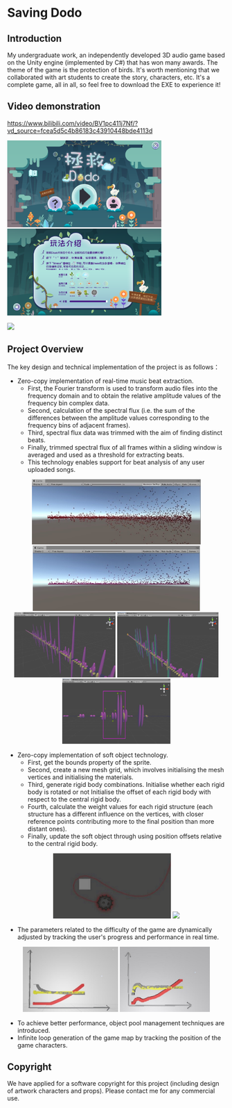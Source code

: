 # Saving Dodo

## Introduction
My undergraduate work, an independently developed 3D audio game based on the Unity engine (implemented by C#) that has won many awards. The theme of the game is the protection of birds. It's worth mentioning that we collaborated with art students to create the story, characters, etc. It's a complete game, all in all, so feel free to download the EXE to experience it!

## Video demonstration
https://www.bilibili.com/video/BV1pc411j7Nf/?vd_source=fcea5d5c4b86183c43910448bde4113d

<img src="https://github.com/fwyc0573/SavingDodo/blob/main/fig/fig12.png" height="200" />  <img src="https://github.com/fwyc0573/SavingDodo/blob/main/fig/fig13.png" height="200" /><br/>

<img src="https://github.com/fwyc0573/SavingDodo/blob/main/fig/图片5.gif" width="718" />



## Project Overview
The key design and technical implementation of the project is as follows：

- Zero-copy implementation of real-time music beat extraction.
    - First, the Fourier transform is used to transform audio files into the frequency domain and to obtain the relative amplitude values of the frequency bin complex data.
    - Second, calculation of the spectral flux (i.e. the sum of the differences between the amplitude values corresponding to the frequency bins of adjacent frames).
    - Third, spectral flux data was trimmed with the aim of finding distinct beats.
    - Finally, trimmed spectral flux of all frames within a sliding window is averaged and used as a threshold for extracting beats.
    - This technology enables support for beat analysis of any user uploaded songs.

<div align=center>
<img src="https://github.com/fwyc0573/SavingDodo/blob/main/fig/fig5.jpg" height="150" />  <img src="https://github.com/fwyc0573/SavingDodo/blob/main/fig/fig6.jpg" height="150" /><br/>
<img src="https://github.com/fwyc0573/SavingDodo/blob/main/fig/fig3.png" height="150" />            <img src="https://github.com/fwyc0573/SavingDodo/blob/main/fig/fig4.png" height="150" />            <img src="https://github.com/fwyc0573/SavingDodo/blob/main/fig/fig7.png" height="150" />
</div>


- Zero-copy implementation of soft object technology.
    - First, get the bounds property of the sprite.
    - Second, create a new mesh grid, which involves initialising the mesh vertices and initialising the materials.
    - Third, generate rigid body combinations. Initialise whether each rigid body is rotated or not Initialise the offset of each rigid body with respect to the central rigid body.
    - Fourth, calculate the weight values for each rigid structure (each structure has a different influence on the vertices, with closer reference points contributing more to the final position than more distant ones).
    - Finally, update the soft object through using position offsets relative to the central rigid body.

<div align=center>
<img src="https://github.com/fwyc0573/SavingDodo/blob/main/fig/图片3.gif" height="150" />            <img src="https://github.com/fwyc0573/SavingDodo/blob/main/fig/图片4.gif" height="150" /><br/>
</div>


- The parameters related to the difficulty of the game are dynamically adjusted by tracking the user's progress and performance in real time.
<div align=center>
    
<img src="https://github.com/fwyc0573/SavingDodo/blob/main/fig/fig8.jpg" height="150" />            <img src="https://github.com/fwyc0573/SavingDodo/blob/main/fig/fig9.jpg" height="150" /><br/>
</div>


- To achieve better performance, object pool management techniques are introduced.
- Infinite loop generation of the game map by tracking the position of the game characters.



## Copyright
We have applied for a software copyright for this project (including design of artwork characters and props). Please contact me for any commercial use.
